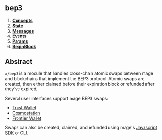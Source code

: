 <!--
order: 0
title: "BEP3 Overview"
parent:
  title: "bep3"
-->

# `bep3`

<!-- TOC -->
1. **[Concepts](01_concepts.md)**
2. **[State](02_state.md)**
3. **[Messages](03_messages.md)**
4. **[Events](04_events.md)**
5. **[Params](05_params.md)**
6. **[BeginBlock](06_begin_block.md)**

## Abstract

`x/bep3` is a module that handles cross-chain atomic swaps between mage and blockchains that implement the BEP3 protocol. Atomic swaps are created, then either claimed before their expiration block or refunded after they've expired.

Several user interfaces support mage BEP3 swaps:
- [Trust Wallet](https://trustwallet.com/)
- [Cosmostation](https://wallet.cosmostation.io/?network=mage)
- [Frontier Wallet](https://frontierwallet.com/)

Swaps can also be created, claimed, and refunded using mage's [Javascript SDK](https://github.com/mage-Labs/javascript-sdk) or CLI.
